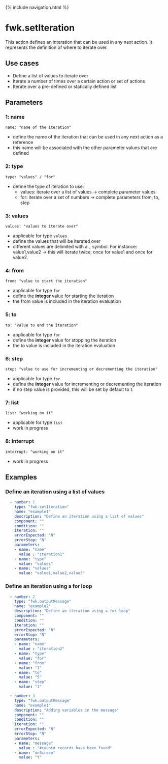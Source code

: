 {% include navigation.html %}

# fwk.setIteration

This action defines an interation that can be used in any next action.
It represents the definition of where to iterate over.

## Use cases

* Define a list of values to iterate over
* Iterate a number of times over a certain action or set of actions
* Iterate over a pre-defined or statically defined list

## Parameters

### 1: name

`name: "name of the iteration"`
* define the name of the iteration that can be used in any next action as a reference
* this name will be associated with the other parameter values that are defined

### 2: type

`type: "values" / "for"`
* define the type of iteration to use:
  * values: iterate over a list of values -> complete parameter values
  * for: iterate over a set of numbers -> complete parameters from, to, step

### 3: values

`values: "values to iterate over"`
* applicable for type `values`
* define the values that will be iterated over
* different values are delimited with a `,` symbol. For instance: value1,value2 -> this will iterate twice, once for value1 and once for value2.

### 4: from

`from: "value to start the iteration"`
* applicable for type `for`
* define the **integer** value for starting the iteration
* the from value is included in the iteration evaluation

### 5: to

`to: "value to end the iteration"`
* applicable for type `for`
* define the **integer** value for stopping the iteration
* the to value is included in the iteration evaluation

### 6: step

`step: "value to use for incrementing or decrementing the iteration"`
* applicable for type `for`
* define the **integer** value for incrementing or decrementing the iteration
* if no step value is provided, this will be set by default to `1`

### 7: list

`list: "working on it"`
* applicable for type `list`
* work in progress

### 8: interrupt

`interrupt: "working on it"`
* work in progress

## Examples

### Define an iteration using a list of values

```yaml
  - number: 1
    type: "fwk.setIteration"
    name: "example1"
    description: "Define an iteration using a list of values"
    component: ""
    condition: ""
    iteration: ""
    errorExpected: "N"
    errorStop: "N"
    parameters:
    - name: "name"
      value : "iteration1"
    - name: "type"
      value: "values"
    - name: "values"
      value: "value1,value2,value3"
```

### Define an iteration using a for loop

```yaml
  - number: 2
    type: "fwk.outputMessage"
    name: "example2"
    description: "Define an iteration using a for loop"
    component: ""
    condition: ""
    iteration: ""
    errorExpected: "N"
    errorStop: "N"
    parameters:
    - name: "name"
      value : "iteration2"
    - name: "type"
      value: "for"
    - name: "from"
      value: "1"
	- name: "to"
      value: "5"
	- name: "step"
      value: "1"
```

```yaml
  - number: 3
    type: "fwk.outputMessage"
    name: "example1"
    description: "Adding variables in the message"
    component: ""
    condition: ""
    iteration: ""
    errorExpected: "N"
    errorStop: "N"
    parameters:
    - name: "message"
      value : "#count# records have been found"
    - name: "onScreen"
      value: "Y"
```